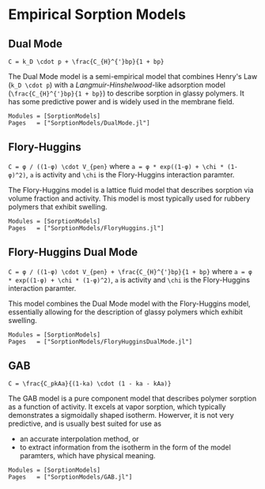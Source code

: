 # Empirical Sorption Models

## Dual Mode

``C = k_D \cdot p + \frac{C_{H}^{'}bp}{1 + bp}``

The Dual Mode model is a semi-empirical model that combines Henry's Law (``k_D \cdot p``) with a *Langmuir-Hinshelwood*-like adsorption model (``\frac{C_{H}^{'}bp}{1 + bp}``) to describe sorption in glassy polymers. It has some predictive power and is widely used in the membrane field. 

```@autodocs
Modules = [SorptionModels]
Pages   = ["SorptionModels/DualMode.jl"]
```

## Flory-Huggins 

``C = φ / ((1-φ) \cdot V_{pen}``
where ``a = φ * exp((1-φ) + \chi * (1-φ)^2)``, ``a`` is activity and ``\chi`` is the Flory-Huggins interaction paramter. 

The Flory-Huggins model is a lattice fluid model that describes sorption via volume fraction and activity. This model is most typically used for rubbery polymers that exhibit swelling.

```@autodocs
Modules = [SorptionModels]
Pages   = ["SorptionModels/FloryHuggins.jl"]
```

## Flory-Huggins Dual Mode

``C = φ / ((1-φ) \cdot V_{pen} + \frac{C_{H}^{'}bp}{1 + bp}``
where ``a = φ * exp((1-φ) + \chi * (1-φ)^2)``, ``a`` is activity and ``\chi`` is the Flory-Huggins interaction paramter. 

This model combines the Dual Mode model with the Flory-Huggins model, essentially allowing for the description of glassy polymers which exhibit swelling.  
```@autodocs
Modules = [SorptionModels]
Pages   = ["SorptionModels/FloryHugginsDualMode.jl"]
```

## GAB

``C = \frac{C_pkAa}{(1-ka) \cdot (1 - ka - kAa)}``

The GAB model is a pure component model that describes polymer sorption as a function of activity.
It excels at vapor sorption, which typically demonstrates a sigmoidally shaped isotherm. Howerver, it is not very predictive, and is usually best suited for use as 
- an accurate interpolation method, or 
- to extract information from the isotherm in the form of the model paramters, which have physical meaning. 

```@autodocs
Modules = [SorptionModels]
Pages   = ["SorptionModels/GAB.jl"]
```